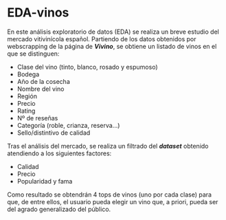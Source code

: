 # EDA-vinos

En este análisis exploratorio de datos (EDA) se realiza un breve estudio del mercado vitivinícola español. 
Partiendo de los datos obtenidos por webscrapping de la página de ***Vivino***, se obtiene un listado de vinos en el que se distinguen:
* Clase del vino (tinto, blanco, rosado y espumoso)
* Bodega
* Año de la cosecha
* Nombre del vino
* Región
* Precio
* Rating
* Nº de reseñas
* Categoría (roble, crianza, reserva...)
* Sello/distintivo de calidad

Tras el análisis del mercado, se realiza un filtrado del ***dataset*** obtenido atendiendo a los siguientes factores:
* Calidad
* Precio
* Popularidad y fama

Como resultado se obtendrán 4 tops de vinos (uno por cada clase) para que, de entre ellos, el usuario pueda elegir un vino que, a priori, pueda ser del agrado generalizado del público.
